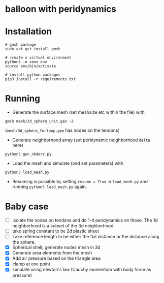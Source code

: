 # balloon with peridynamics

# Installation
```
# gmsh package
sudo apt-get install gmsh

# create a virtual environment
python3 -m venv env
source env/bin/activate

# install python packages
pip3 install -r requirements.txt
```

# Running

- Generate the surface mesh (set meshsize etc within the file) with
```
gmsh mesh/3d_sphere_unit.geo -2
```
(`mesh/3d_sphere_forloop.geo` has nodes on the tendons)

- Generate neighborhood array (set peridynamic neighborhood `delta` here)
```
python3 gen_nbdarr.py
```
* Load the mesh and simulate (and set parameters) with 
```
python3 load_mesh.py
```
- Resuming is possible by setting `resume = True` in `load_mesh.py` and running `python3 load_mesh.py` again.


# Baby case
- [ ] Isolate the nodes on tendons and do 1-d peridynamics on those. The 1d neighborhood is a subset of the 3d neighborhood.
- [ ] take spring constant to be 2d plastic sheet
- [ ] Take reference length to be either the flat distance or the distance along the sphere.
- [x] Spherical shell, generate nodes mesh in 3d
- [x] Generate area elements from the mesh
- [x] Add air pressure based on the triangle area
- [x] clamp at one point
- [x] simulate using newton's law (Cauchy momentum with body force as pressure) 
